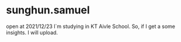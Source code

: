 # sunghun.samuel

open at 2021/12/23 
I`m studying in KT Aivle School.
So, if I get a some insights.
I will upload.
